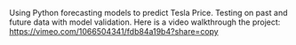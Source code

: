 Using Python forecasting models to predict Tesla Price. Testing on past and future data with model validation. 
Here is a video walkthrough the project: https://vimeo.com/1066504341/fdb84a19b4?share=copy

